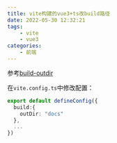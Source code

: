 ```yaml
---
title: vite构建的vue3+ts改build路径
date: 2022-05-30 12:32:21
tags: 
    - vite
    - vue3
categories: 
    - 前端
---
```

参考[build-outdir](https://vitejs.dev/config/#build-outdir)

在`vite.config.ts`中修改配置：
```typescript
export default defineConfig({
  build:{
    outDir: "docs"
  },
  ...
})
```